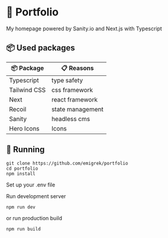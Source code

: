 # 🏡 Portfolio
My homepage powered by Sanity.io and Next.js with Typescript

## 📦 Used packages
| 📦 Package  | 📋 Reasons |
| ------------- | ------------- |
| Typescript  | type safety  |
| Tailwind CSS  | css framework  |
| Next | react framework  |
| Recoil | state management  |
| Sanity | headless cms  |
| Hero Icons | Icons |

## 🚀 Running
```
git clone https://github.com/emigrek/portfolio
cd portfolio
npm install
```
Set up your .env file

Run development server
```
npm run dev
```
or
run production build
```
npm run build
```
